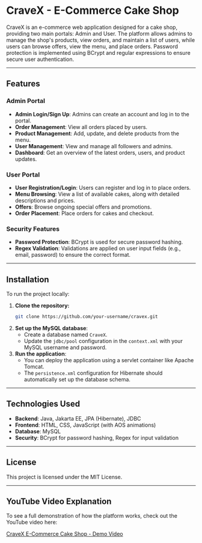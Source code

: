 # CraveX - E-Commerce Cake Shop

CraveX is an e-commerce web application designed for a cake shop, providing two main portals: Admin and User. The platform allows admins to manage the shop's products, view orders, and maintain a list of users, while users can browse offers, view the menu, and place orders. Password protection is implemented using BCrypt and regular expressions to ensure secure user authentication.

---

## Features

### Admin Portal
- **Admin Login/Sign Up**: Admins can create an account and log in to the portal.
- **Order Management**: View all orders placed by users.
- **Product Management**: Add, update, and delete products from the menu.
- **User Management**: View and manage all followers and admins.
- **Dashboard**: Get an overview of the latest orders, users, and product updates.

### User Portal
- **User Registration/Login**: Users can register and log in to place orders.
- **Menu Browsing**: View a list of available cakes, along with detailed descriptions and prices.
- **Offers**: Browse ongoing special offers and promotions.
- **Order Placement**: Place orders for cakes and checkout.

### Security Features
- **Password Protection**: BCrypt is used for secure password hashing.
- **Regex Validation**: Validations are applied on user input fields (e.g., email, password) to ensure the correct format.

---

## Installation

To run the project locally:

1. **Clone the repository:**
    ```bash
    git clone https://github.com/your-username/cravex.git
    ```
2. **Set up the MySQL database**:
    - Create a database named `CraveX`.
    - Update the `jdbc/pool` configuration in the `context.xml` with your MySQL username and password.
3. **Run the application**:
    - You can deploy the application using a servlet container like Apache Tomcat.
    - The `persistence.xml` configuration for Hibernate should automatically set up the database schema.

---

## Technologies Used
- **Backend**: Java, Jakarta EE, JPA (Hibernate), JDBC
- **Frontend**: HTML, CSS, JavaScript (with AOS animations)
- **Database**: MySQL
- **Security**: BCrypt for password hashing, Regex for input validation

---

## License

This project is licensed under the MIT License.

---

## YouTube Video Explanation

To see a full demonstration of how the platform works, check out the YouTube video here:

[CraveX E-Commerce Cake Shop - Demo Video](https://www.youtube.com/watch?v=your-video-link)

